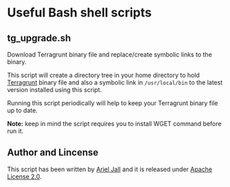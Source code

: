 # Useful Bash shell scripts

## tg_upgrade.sh

Download Terragrunt binary file and replace/create symbolic links to the binary.

This script will create a directory tree in your home directory to hold [Terragrunt](https://terragrunt.gruntwork.io/)
binary file and also a symbolic link in `/usr/local/bin` to the latest version installed using this script.

Running this script periodically will help to keep your Terragrunt binary file up to date.

**Note:** keep in mind the script requires you to install WGET command before run it.

## Author and Lincense

This script has been written by [Ariel Jall](https://github.com/ArielJalil) and it is released under
 [Apache License 2.0](https://www.apache.org/licenses/LICENSE-2.0).
